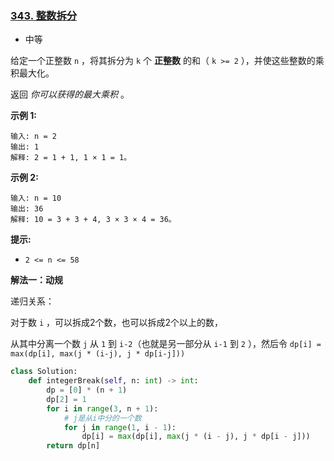 ### [343. 整数拆分](https://leetcode.cn/problems/integer-break/)

- 中等

给定一个正整数 `n` ，将其拆分为 `k` 个 **正整数** 的和（ `k >= 2` ），并使这些整数的乘积最大化。

返回 *你可以获得的最大乘积* 。

**示例 1:**

```
输入: n = 2
输出: 1
解释: 2 = 1 + 1, 1 × 1 = 1。
```

**示例 2:**

```
输入: n = 10
输出: 36
解释: 10 = 3 + 3 + 4, 3 × 3 × 4 = 36。
```

**提示:**

- `2 <= n <= 58`

**解法一：动规**

递归关系：

对于数 `i` ，可以拆成2个数，也可以拆成2个以上的数，

从其中分离一个数 `j` 从 `1` 到 `i-2`（也就是另一部分从 `i-1` 到 `2` ），然后令 `dp[i] = max(dp[i], max(j * (i-j), j * dp[i-j]))` 

```python
class Solution:
    def integerBreak(self, n: int) -> int:
        dp = [0] * (n + 1)
        dp[2] = 1
        for i in range(3, n + 1):
            # j是从i中分的一个数
            for j in range(1, i - 1):
                dp[i] = max(dp[i], max(j * (i - j), j * dp[i - j]))
        return dp[n]
```

